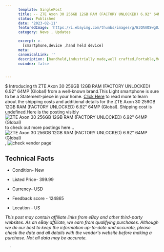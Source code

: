 ```yaml
---
      template: SinglePost
      title: -- ZTE Axon 30 256GB 12GB RAM (FACTORY UNLOCKED) 6.92" 64MP (Global)
      status: Published
      date: '2023-02-11'
      featuredImage: 'https://i.ebayimg.com/thumbs/images/g/B3QAAOSwgUJhNk6q/s-l225.jpg'
      category: News , Updates

      excerpt: >-
        [smartphone,device ,hand held device]
      meta:
      canonicalLink: ''
      description: [handheld,industrially made,well crafted,Portable,Mobile,Compact,Convenient,Lightweight,Maneuverable,Man-portable,Miniature,Carriable,Hand-held,Light,Holdable,Transportable,Mobile device,Pocket-sized,On-the-go,Wireless,Cordless,Compact size,Convenient size, smartphone,device ,hand held device]
      noindex: false
      

---
```

$
      Introducing th ZTE Axon 30 256GB 12GB RAM (FACTORY UNLOCKED) 6.92" 64MP (Global) from a well-known brand.This Light smartphone is sure to be a Statement-piece in your home. [Click Here](https://www.ebay.com/itm/194924389296?hash=item2d626623b0%3Ag%3AB3QAAOSwgUJhNk6q&mkevt=1&mkcid=1&mkrid=711-53200-19255-0&campid=%253CePNCampaignId%253E&customid=%253CreferenceId%253E&toolid=10049) to read more to learn about the shipping costs and additional details for the ZTE Axon 30 256GB 12GB RAM (FACTORY UNLOCKED) 6.92" 64MP (Global). Shipping cost is undefined.Here is the posting visibly ![ZTE Axon 30 256GB 12GB RAM (FACTORY UNLOCKED) 6.92" 64MP (Global)](https://i.ebayimg.com/thumbs/images/g/B3QAAOSwgUJhNk6q/s-l225.jpg) to check out more postings here... ![ZTE Axon 30 256GB 12GB RAM (FACTORY UNLOCKED) 6.92" 64MP (Global)](https://i.ebayimg.com/images/g/B3QAAOSwgUJhNk6q/s-l960.jpg), ![check vendor page](https://origin-galleryplus.ebayimg.com/ws/web/194924389296_2_0_1/225x225.jpg)'

      

 ## Technical Facts 



     
      

 - Condition- New 


      

 - Listed Price- 399.99 


      

 - Currency- USD 


      

 - Feedback score - 124865 


      

 - Location - US 


      
      

 *_This post may contain affiliate links from eBay and other third-party websites. As an eBay affiliate, we earn from qualifying purchases. Although we do our best to keep the information up-to-date and accurate, please check the date and all details with the vendor's website before making a purchase. Not all data may be accurate._*




      -
